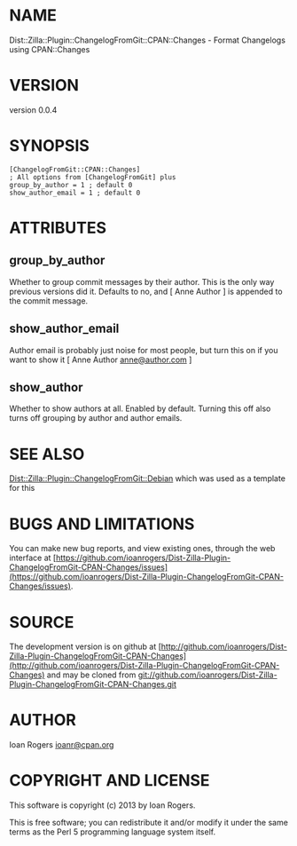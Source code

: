 # NAME

Dist::Zilla::Plugin::ChangelogFromGit::CPAN::Changes - Format Changelogs using CPAN::Changes

# VERSION

version 0.0.4

# SYNOPSIS

    [ChangelogFromGit::CPAN::Changes]
    ; All options from [ChangelogFromGit] plus
    group_by_author = 1 ; default 0
    show_author_email = 1 ; default 0

# ATTRIBUTES

## group\_by\_author

Whether to group commit messages by their author. This is the only way previous
versions did it. Defaults to no, and \[ Anne Author \] is appended to the commit
message.

## show\_author\_email

Author email is probably just noise for most people, but turn this on if you
want to show it \[ Anne Author <anne@author.com> \]

## show\_author

Whether to show authors at all. Enabled by default. Turning this off also
turns off grouping by author and author emails.

# SEE ALSO

[Dist::Zilla::Plugin::ChangelogFromGit::Debian](http://search.cpan.org/perldoc?Dist::Zilla::Plugin::ChangelogFromGit::Debian) which was used as a template for this

# BUGS AND LIMITATIONS

You can make new bug reports, and view existing ones, through the
web interface at [https://github.com/ioanrogers/Dist-Zilla-Plugin-ChangelogFromGit-CPAN-Changes/issues](https://github.com/ioanrogers/Dist-Zilla-Plugin-ChangelogFromGit-CPAN-Changes/issues).

# SOURCE

The development version is on github at [http://github.com/ioanrogers/Dist-Zilla-Plugin-ChangelogFromGit-CPAN-Changes](http://github.com/ioanrogers/Dist-Zilla-Plugin-ChangelogFromGit-CPAN-Changes)
and may be cloned from [git://github.com/ioanrogers/Dist-Zilla-Plugin-ChangelogFromGit-CPAN-Changes.git](git://github.com/ioanrogers/Dist-Zilla-Plugin-ChangelogFromGit-CPAN-Changes.git)

# AUTHOR

Ioan Rogers <ioanr@cpan.org>

# COPYRIGHT AND LICENSE

This software is copyright (c) 2013 by Ioan Rogers.

This is free software; you can redistribute it and/or modify it under
the same terms as the Perl 5 programming language system itself.

